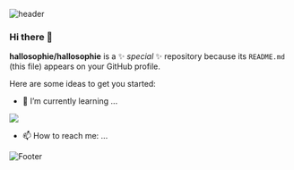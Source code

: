 ![header](https://capsule-render.vercel.app/api?type=${waving}&color=auto&height=${200}&section=header&text=${HelloWorld!%20!🥳}&fontSize=${50}&animation=${twinkling})

### Hi there 👋


**hallosophie/hallosophie** is a ✨ _special_ ✨ repository because its `README.md` (this file) appears on your GitHub profile.

Here are some ideas to get you started:

- 🌱 I’m currently learning ...
<img src="https://img.shields.io/badge/Java-FFCA28?style=flat-square&logo=java&logoColor=blue"/>

- 📫 How to reach me: ...



![Footer](https://capsule-render.vercel.app/api?type=waving&color=auto&height=200&section=footer)
